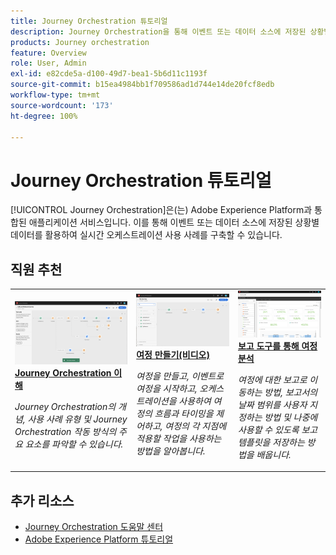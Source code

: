 ```yaml
---
title: Journey Orchestration 튜토리얼
description: Journey Orchestration을 통해 이벤트 또는 데이터 소스에 저장된 상황별 데이터를 활용하여 실시간 오케스트레이션 사용 사례를 구축할 수 있습니다.
products: Journey orchestration
feature: Overview
role: User, Admin
exl-id: e82cde5a-d100-49d7-bea1-5b6d11c1193f
source-git-commit: b15ea4984bb1f709586ad1d744e14de20fcf8edb
workflow-type: tm+mt
source-wordcount: '173'
ht-degree: 100%

---
```


# Journey Orchestration 튜토리얼

[!UICONTROL Journey Orchestration]은(는) Adobe Experience Platform과 통합된 애플리케이션 서비스입니다. 이를 통해 이벤트 또는 데이터 소스에 저장된 상황별 데이터를 활용하여 실시간 오케스트레이션 사용 사례를 구축할 수 있습니다.

<div id="recs-overview-body-1"></div>
<div id="recs-overview-body-2"></div>
<div id="recs-overview-body-3"></div>
<div id="recs-overview-body-4"></div>
<div id="recs-overview-body-5"></div>
<div id="recs-overview-body-6"></div>

<div id="staff-picks-section">

## 직원 추천

<table>
<tr>
  <td>
    <a href="./understanding-journey-orchestration.md">
      <img alt="Journey Orchestration 이해" src="./assets/journey-orchestration-example.png"/>
    </a>
    <div>
      <a href="./understanding-journey-orchestration.md">
    <strong>Journey Orchestration 이해</strong>
    </a>
    </div>
    <p>
    <em>Journey Orchestration의 개념, 사용 사례 유형 및 Journey Orchestration 작동 방식의 주요 요소를 파악할 수 있습니다.</em>
    <p>
  </td>
  <td>
    <a href="./building-a-journey/creating-a-journey.md">
        <img alt="여정 만들기(비디오)" src="./assets/journey34.png"/>
    </a>
    <div>
      <a href="./building-a-journey/creating-a-journey.md">
    <strong>여정 만들기(비디오)</strong>
    </a>
    </div>
    <p>
    <em>여정을 만들고, 이벤트로 여정을 시작하고, 오케스트레이션을 사용하여 여정의 흐름과 타이밍을 제어하고, 여정의 각 지점에 적용할 작업을 사용하는 방법을 알아봅니다.</em>
    <p>
  </td>
  <td>
   <a href="./analyze-a-journey-via-reporting-tools.md">
      <img alt="보고 도구를 통해 여정 분석" src="./assets/dynamic_report_journey_8.png" />
    </a>
    <div>
      <a href="./analyze-a-journey-via-reporting-tools.md">
    <strong>보고 도구를 통해 여정 분석</strong>
    </a>
    </div>
    <p>
    <em>여정에 대한 보고로 이동하는 방법, 보고서의 날짜 범위를 사용자 지정하는 방법 및 나중에 사용할 수 있도록 보고 템플릿을 저장하는 방법을 배웁니다. </em>
    <p>
  </td>
</tr>
</table>

</div>

## 추가 리소스

* [Journey Orchestration 도움말 센터](https://experienceleague.adobe.com/docs/journeys/using/journey-orchestration-home.html?lang=ko)
* [Adobe Experience Platform 튜토리얼](https://experienceleague.adobe.com/docs/platform-learn/tutorials/overview.html?lang=ko)
